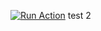 [![Run Action](https://github-action-button.web.app/buttons/simple.svg?name=Deploy%20Apps&eventType=&type=simple&action=deployment)](https://github-action-button.web.app/repos/ChulHo-Kim/helloworld/button?name=Deploy%20Apps&eventType=&type=simple&action=deployment)
test
2

